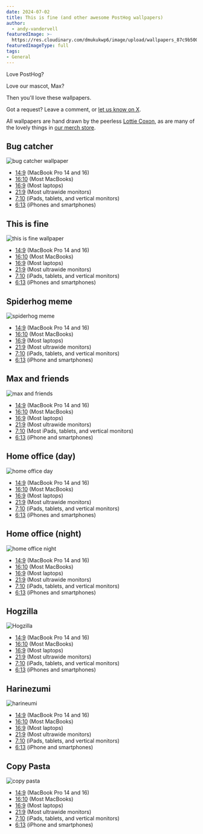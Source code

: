 ```yaml
---
date: 2024-07-02
title: This is fine (and other awesome PostHog wallpapers)
author:
  - andy-vandervell
featuredImage: >-
  https://res.cloudinary.com/dmukukwp6/image/upload/wallpapers_87c9b50065.png
featuredImageType: full
tags:
- General
---
```


Love PostHog?

Love our mascot, Max?

Then you'll love these wallpapers. 

Got a request? Leave a comment, or [let us know on X](https://x.com/posthog). 

All wallpapers are hand drawn by the peerless [Lottie Coxon](https://x.com/LottieCoxon), as are many of the lovely things in [our merch store](/merch).

## Bug catcher

![bug catcher wallpaper](https://res.cloudinary.com/dmukukwp6/image/upload/14x9_d665cd3df9.png)

- [14:9](https://drive.google.com/file/d/1HJeG1KEdkRZtmXqDLwM7mHrF9sHVGzAM/view?usp=drive_link) (MacBook Pro 14 and 16)
- [16:10](https://drive.google.com/file/d/1-WVCd5dHNQyU6HlPDByqB4I82cNL64vk/view?usp=drive_link) (Most MacBooks)
- [16:9](https://drive.google.com/file/d/1Zb-H8oX5knO_WpQuP26airWYs_rpuyC2/view?usp=drive_link) (Most laptops)
- [21:9](https://drive.google.com/file/d/1Y0dprhJ68bzl09J4V42hXC_wOJggAoRl/view?usp=drive_link) (Most ultrawide monitors)
- [7:10](https://drive.google.com/file/d/1rRpO1_td6P-qZCHyHjKWVjowEW6SWYax/view?usp=drive_link) (iPads, tablets, and vertical monitors)
- [6:13](https://drive.google.com/file/d/1H3xqMbJqPsSG9giS_WOgj0u7CeLXS4I9/view?usp=drive_link) (iPhones and smartphones)

## This is fine

![this is fine wallpaper](https://res.cloudinary.com/dmukukwp6/image/upload/14x9_833f0bb10b.png)

- [14:9](https://res.cloudinary.com/dmukukwp6/image/upload/14x9_833f0bb10b.png) (MacBook Pro 14 and 16)
- [16:10](https://res.cloudinary.com/dmukukwp6/image/upload/16x10_825e499f8c.png) (Most MacBooks)
- [16:9](https://res.cloudinary.com/dmukukwp6/image/upload/16x9_005147d175.png) (Most laptops)
- [21:9](https://res.cloudinary.com/dmukukwp6/image/upload/21x9_d28130c5cf.png) (Most ultrawide monitors)
- [7:10](https://res.cloudinary.com/dmukukwp6/image/upload/i_Pad_30dcecc8f1.png) (iPads, tablets, and vertical monitors)
- [6:13](https://res.cloudinary.com/dmukukwp6/image/upload/i_Phone_64f478f8e1.png) (iPhones and smartphones)

## Spiderhog meme

![spiderhog meme](https://res.cloudinary.com/dmukukwp6/image/upload/14x9_81ef8336df.png)

- [14:9](https://res.cloudinary.com/dmukukwp6/image/upload/14x9_81ef8336df.png) (MacBook Pro 14 and 16)
- [16:10](https://res.cloudinary.com/dmukukwp6/image/upload/16x10_a0d10544a3.png) (Most MacBooks)
- [16:9](https://drive.google.com/file/d/1o8RES70AI6AGK20hxDdLLx9aTSnp6D07/view?usp=drive_link) (Most laptops)
- [21:9](https://res.cloudinary.com/dmukukwp6/image/upload/21x9_4bbf41b9bc.png) (Most ultrawide monitors)
- [7:10](https://res.cloudinary.com/dmukukwp6/image/upload/i_Pad_90a78e053d.png) (iPads, tablets, and vertical monitors)
- [6:13](https://res.cloudinary.com/dmukukwp6/image/upload/i_Phone_1ab9aea359.png) (iPhone and smartphones)

## Max and friends

![max and friends](https://res.cloudinary.com/dmukukwp6/image/upload/14x9_23330e3940.png)

- [14:9](https://res.cloudinary.com/dmukukwp6/image/upload/14x9_23330e3940.png) (MacBook Pro 14 and 16)
- [16:10](https://res.cloudinary.com/dmukukwp6/image/upload/16x10_a6942fd257.png) (Most MacBooks)
- [16:9](https://res.cloudinary.com/dmukukwp6/image/upload/16x9_556204dbb3.png) (Most laptops)
- [21:9](https://res.cloudinary.com/dmukukwp6/image/upload/21x9_4c56dc7e12.png) (Most ultrawide monitors)
- [7:10](https://res.cloudinary.com/dmukukwp6/image/upload/i_Pad_453cf07d09.png) (Most iPads, tablets, and vertical monitors)
- [6:13](https://res.cloudinary.com/dmukukwp6/image/upload/i_Phone_411ccd82bf.png) (iPhone and smartphones)

## Home office (day)

![home office day](https://res.cloudinary.com/dmukukwp6/image/upload/14x9_dd8e163f66.png)

- [14:9](https://res.cloudinary.com/dmukukwp6/image/upload/14x9_dd8e163f66.png) (MacBook Pro 14 and 16)
- [16:10](https://res.cloudinary.com/dmukukwp6/image/upload/16x10_4e3c0f7f4f.png) (Most MacBooks)
- [16:9](https://res.cloudinary.com/dmukukwp6/image/upload/16x9_2df493d087.png) (Most laptops)
- [21:9](https://res.cloudinary.com/dmukukwp6/image/upload/21x9_46160d5ce7.png) (Most ultrawide monitors)
- [7:10](https://res.cloudinary.com/dmukukwp6/image/upload/i_Pad_abb2d55404.png) (iPads, tablets, and vertical monitors)
- [6:13](https://res.cloudinary.com/dmukukwp6/image/upload/i_Phone_0f405956c2.png) (iPhones and smartphones)

## Home office (night)

![home office night](https://res.cloudinary.com/dmukukwp6/image/upload/14x9_cce54943f6.png)

- [14:9](https://res.cloudinary.com/dmukukwp6/image/upload/14x9_cce54943f6.png) (MacBook Pro 14 and 16)
- [16:10](https://res.cloudinary.com/dmukukwp6/image/upload/16x10_1bdde9da4a.png) (Most MacBooks)
- [16:9](https://res.cloudinary.com/dmukukwp6/image/upload/16x9_73f6da5f1a.png) (Most laptops)
- [21:9](https://res.cloudinary.com/dmukukwp6/image/upload/21x9_ecb21014c7.png) (Most ultrawide monitors)
- [7:10](https://res.cloudinary.com/dmukukwp6/image/upload/i_Pad_de345258c9.png) (iPads, tablets, and vertical monitors)
- [6:13](https://res.cloudinary.com/dmukukwp6/image/upload/i_Phone_50d16989b4.png) (iPhones and smartphones)

## Hogzilla

![Hogzilla](https://res.cloudinary.com/dmukukwp6/image/upload/14x9_1ea5cc6237.png)

- [14:9](https://res.cloudinary.com/dmukukwp6/image/upload/14x9_1ea5cc6237.png) (MacBook Pro 14 and 16)
- [16:10](https://res.cloudinary.com/dmukukwp6/image/upload/16x10_197fa513a9.png) (Most MacBooks)
- [16:9](https://res.cloudinary.com/dmukukwp6/image/upload/16x9_1950dfe6ad.png) (Most laptops)
- [21:9](https://res.cloudinary.com/dmukukwp6/image/upload/21x9_ee94afc946.png) (Most ultrawide monitors)
- [7:10](https://res.cloudinary.com/dmukukwp6/image/upload/i_Pad_164dd5a68c.png) (iPads, tablets, and vertical monitors)
- [6:13](https://res.cloudinary.com/dmukukwp6/image/upload/i_Phone_355ad507f5.png) (iPhones and smartphones)

## Harinezumi

![harineumi](https://res.cloudinary.com/dmukukwp6/image/upload/14x9_f409f75263.png)

- [14:9](https://res.cloudinary.com/dmukukwp6/image/upload/14x9_f409f75263.png) (MacBook Pro 14 and 16)
- [16:10](https://res.cloudinary.com/dmukukwp6/image/upload/16x10_a4aa5b8485.png) (Most MacBooks)
- [16:9](https://res.cloudinary.com/dmukukwp6/image/upload/16x9_0a182ef2e1.png) (Most laptops)
- [21:9](https://res.cloudinary.com/dmukukwp6/image/upload/21x9_ec7847db66.png) (Most ultrawide monitors)
- [7:10](https://res.cloudinary.com/dmukukwp6/image/upload/i_Pad_02617bd7f8.png) (iPads, tablets, and vertical monitors)
- [6:13](https://res.cloudinary.com/dmukukwp6/image/upload/i_Phone_8bf3219403.png) (iPhone and smartphones)

## Copy Pasta

![copy pasta](https://res.cloudinary.com/dmukukwp6/image/upload/14x9_5de6a11ae2.png)

- [14:9](https://res.cloudinary.com/dmukukwp6/image/upload/14x9_5de6a11ae2.png) (MacBook Pro 14 and 16)
- [16:10](https://res.cloudinary.com/dmukukwp6/image/upload/16x10_c3a603b4fd.png) (Most MacBooks)
- [16:9](https://res.cloudinary.com/dmukukwp6/image/upload/16x9_e4c22f8b88.png) (Most laptops)
- [21:9](https://res.cloudinary.com/dmukukwp6/image/upload/21x9_a5dc1c79b0.png) (Most ultrawide monitors)
- [7:10](https://res.cloudinary.com/dmukukwp6/image/upload/i_Pad_8be4203b56.png) (iPads, tablets, and vertical monitors)
- [6:13](https://res.cloudinary.com/dmukukwp6/image/upload/i_Phone_63405aee57.png) (iPhone and smartphones)